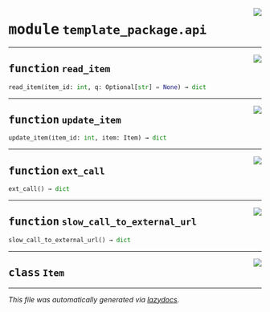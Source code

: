 <!-- markdownlint-disable -->

<a href="https://github.com/khulnasoft/ml-buildkit/blob/main/examples/python-lib/src/template_package/api.py#L0"><img align="right" style="float:right;" src="https://img.shields.io/badge/-source-cccccc?style=flat-square"></a>

# <kbd>module</kbd> `template_package.api`





---

<a href="https://github.com/khulnasoft/ml-buildkit/blob/main/examples/python-lib/src/template_package/api.py#L18"><img align="right" style="float:right;" src="https://img.shields.io/badge/-source-cccccc?style=flat-square"></a>

## <kbd>function</kbd> `read_item`

```python
read_item(item_id: int, q: Optional[str] = None) → dict
```






---

<a href="https://github.com/khulnasoft/ml-buildkit/blob/main/examples/python-lib/src/template_package/api.py#L23"><img align="right" style="float:right;" src="https://img.shields.io/badge/-source-cccccc?style=flat-square"></a>

## <kbd>function</kbd> `update_item`

```python
update_item(item_id: int, item: Item) → dict
```






---

<a href="https://github.com/khulnasoft/ml-buildkit/blob/main/examples/python-lib/src/template_package/api.py#L28"><img align="right" style="float:right;" src="https://img.shields.io/badge/-source-cccccc?style=flat-square"></a>

## <kbd>function</kbd> `ext_call`

```python
ext_call() → dict
```






---

<a href="https://github.com/khulnasoft/ml-buildkit/blob/main/examples/python-lib/src/template_package/api.py#L33"><img align="right" style="float:right;" src="https://img.shields.io/badge/-source-cccccc?style=flat-square"></a>

## <kbd>function</kbd> `slow_call_to_external_url`

```python
slow_call_to_external_url() → dict
```






---

<a href="https://github.com/khulnasoft/ml-buildkit/blob/main/examples/python-lib/src/template_package/api.py#L12"><img align="right" style="float:right;" src="https://img.shields.io/badge/-source-cccccc?style=flat-square"></a>

## <kbd>class</kbd> `Item`










---

_This file was automatically generated via [lazydocs](https://github.com/khulnasoft/lazydocs)._
